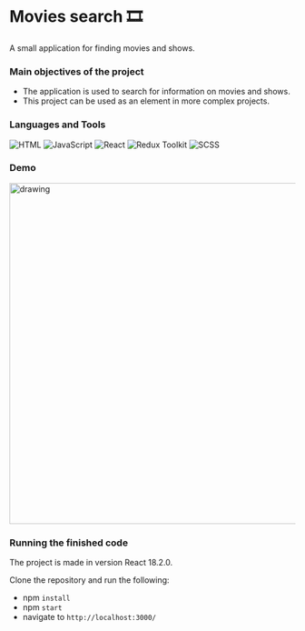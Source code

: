 # Movies search 🎞
A small application for finding movies and shows.

### Main objectives of the project 
* The application is used to search for information on movies and shows.
* This project can be used as an element in more complex projects.

### Languages and Tools
![HTML](https://img.shields.io/badge/-HTML-4d4d4d?style=for-the-badge&logo=HTML5&logoColor=e44d26)
![JavaScript](https://img.shields.io/badge/-JavaScript-4d4d4d?style=for-the-badge&logo=JavaScript&logoColor=f7dc1c)
![React](https://img.shields.io/badge/-React-4d4d4d?style=for-the-badge&logo=React&logoColor=00d8ff)
![Redux Toolkit](https://img.shields.io/badge/-Redux_Toolkit-4d4d4d?style=for-the-badge&logo=Redux&logoColor=7649bb)
![SCSS](https://img.shields.io/badge/-SCSS-4d4d4d?style=for-the-badge&logo=Sass&logoColor=be608b)

### Demo
<img src="./search-movies.gif" alt="drawing" width="600"/>

### Running the finished code
The project is made in version React 18.2.0.

Clone the repository and run the following:
* npm `install`
* npm `start`
* navigate to `http://localhost:3000/`
